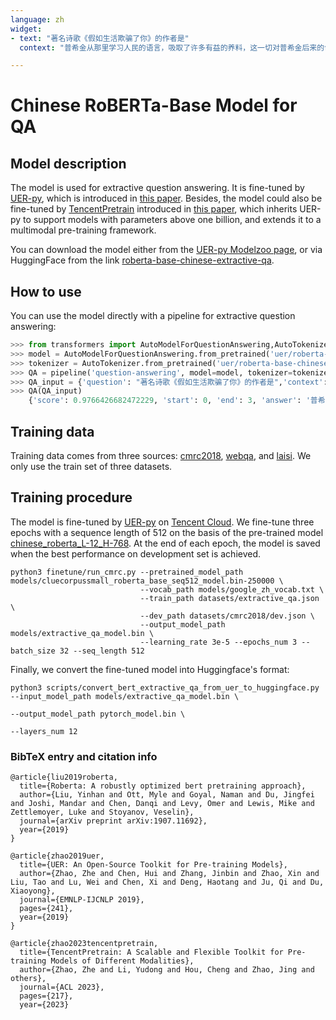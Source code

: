 ```yaml
---
language: zh
widget: 
- text: "著名诗歌《假如生活欺骗了你》的作者是"
  context: "普希金从那里学习人民的语言，吸取了许多有益的养料，这一切对普希金后来的创作产生了很大的影响。这两年里，普希金创作了不少优秀的作品，如《囚徒》、《致大海》、《致凯恩》和《假如生活欺骗了你》等几十首抒情诗，叙事诗《努林伯爵》，历史剧《鲍里斯·戈都诺夫》，以及《叶甫盖尼·奥涅金》前六章。"

---
```


# Chinese RoBERTa-Base Model for QA

## Model description

The model is used for extractive question answering. It is fine-tuned by [UER-py](https://github.com/dbiir/UER-py/), which is introduced in [this paper](https://arxiv.org/abs/1909.05658). Besides, the model could also be fine-tuned by [TencentPretrain](https://github.com/Tencent/TencentPretrain) introduced in [this paper](https://arxiv.org/abs/2212.06385), which inherits UER-py to support models with parameters above one billion, and extends it to a multimodal pre-training framework.

You can download the model either from the [UER-py Modelzoo page](https://github.com/dbiir/UER-py/wiki/Modelzoo), or via HuggingFace from the link [roberta-base-chinese-extractive-qa](https://huggingface.co/uer/roberta-base-chinese-extractive-qa).

## How to use

You can use the model directly with a pipeline for extractive question answering:

```python
>>> from transformers import AutoModelForQuestionAnswering,AutoTokenizer,pipeline
>>> model = AutoModelForQuestionAnswering.from_pretrained('uer/roberta-base-chinese-extractive-qa')
>>> tokenizer = AutoTokenizer.from_pretrained('uer/roberta-base-chinese-extractive-qa')
>>> QA = pipeline('question-answering', model=model, tokenizer=tokenizer)
>>> QA_input = {'question': "著名诗歌《假如生活欺骗了你》的作者是",'context': "普希金从那里学习人民的语言，吸取了许多有益的养料，这一切对普希金后来的创作产生了很大的影响。这两年里，普希金创作了不少优秀的作品，如《囚徒》、《致大海》、《致凯恩》和《假如生活欺骗了你》等几十首抒情诗，叙事诗《努林伯爵》，历史剧《鲍里斯·戈都诺夫》，以及《叶甫盖尼·奥涅金》前六章。"}
>>> QA(QA_input)
    {'score': 0.9766426682472229, 'start': 0, 'end': 3, 'answer': '普希金'}
```

## Training data

Training data comes from three sources: [cmrc2018](https://github.com/ymcui/cmrc2018), [webqa](https://spaces.ac.cn/archives/4338), and [laisi](https://www.kesci.com/home/competition/5d142d8cbb14e6002c04e14a/content/0). We only use the train set of three datasets.

## Training procedure

The model is fine-tuned by [UER-py](https://github.com/dbiir/UER-py/) on [Tencent Cloud](https://cloud.tencent.com/). We fine-tune three epochs with a sequence length of 512 on the basis of the pre-trained model [chinese_roberta_L-12_H-768](https://huggingface.co/uer/chinese_roberta_L-12_H-768). At the end of each epoch, the model is saved when the best performance on development set is achieved.

```
python3 finetune/run_cmrc.py --pretrained_model_path models/cluecorpussmall_roberta_base_seq512_model.bin-250000 \
                             --vocab_path models/google_zh_vocab.txt \
                             --train_path datasets/extractive_qa.json \
                             --dev_path datasets/cmrc2018/dev.json \
                             --output_model_path models/extractive_qa_model.bin \
                             --learning_rate 3e-5 --epochs_num 3 --batch_size 32 --seq_length 512
```

Finally, we convert the fine-tuned model into Huggingface's format:

```
python3 scripts/convert_bert_extractive_qa_from_uer_to_huggingface.py --input_model_path models/extractive_qa_model.bin \
                                                                      --output_model_path pytorch_model.bin \
                                                                      --layers_num 12
```

### BibTeX entry and citation info

```
@article{liu2019roberta,
  title={Roberta: A robustly optimized bert pretraining approach},
  author={Liu, Yinhan and Ott, Myle and Goyal, Naman and Du, Jingfei and Joshi, Mandar and Chen, Danqi and Levy, Omer and Lewis, Mike and Zettlemoyer, Luke and Stoyanov, Veselin},
  journal={arXiv preprint arXiv:1907.11692},
  year={2019}
}

@article{zhao2019uer,
  title={UER: An Open-Source Toolkit for Pre-training Models},
  author={Zhao, Zhe and Chen, Hui and Zhang, Jinbin and Zhao, Xin and Liu, Tao and Lu, Wei and Chen, Xi and Deng, Haotang and Ju, Qi and Du, Xiaoyong},
  journal={EMNLP-IJCNLP 2019},
  pages={241},
  year={2019}
}

@article{zhao2023tencentpretrain,
  title={TencentPretrain: A Scalable and Flexible Toolkit for Pre-training Models of Different Modalities},
  author={Zhao, Zhe and Li, Yudong and Hou, Cheng and Zhao, Jing and others},
  journal={ACL 2023},
  pages={217},
  year={2023}
```